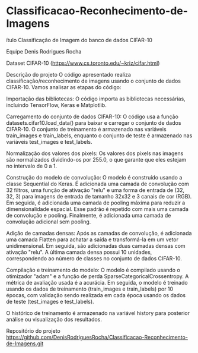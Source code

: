 # Classificacao-Reconhecimento-de-Imagens

ítulo
Classificação de Imagem do banco de dados CIFAR-10

Equipe
Denis Rodrigues Rocha

Dataset
CIFAR-10 (https://www.cs.toronto.edu/~kriz/cifar.html)

Descrição do projeto
O código apresentado realiza classificação/reconhecimento de imagens usando o conjunto de dados CIFAR-10. Vamos analisar as etapas do código:

Importação das bibliotecas: O código importa as bibliotecas necessárias, incluindo TensorFlow, Keras e Matplotlib.

Carregamento do conjunto de dados CIFAR-10: O código usa a função datasets.cifar10.load_data() para baixar e carregar o conjunto de dados CIFAR-10. O conjunto de treinamento é armazenado nas variáveis train_images e train_labels, enquanto o conjunto de teste é armazenado nas variáveis test_images e test_labels.

Normalização dos valores dos pixels: Os valores dos pixels nas imagens são normalizados dividindo-os por 255.0, o que garante que eles estejam no intervalo de 0 a 1.

Construção do modelo de convolução: O modelo é construído usando a classe Sequential do Keras. É adicionada uma camada de convolução com 32 filtros, uma função de ativação "relu" e uma forma de entrada de (32, 32, 3) para imagens de entrada de tamanho 32x32 e 3 canais de cor (RGB). Em seguida, é adicionada uma camada de pooling máxima para reduzir a dimensionalidade espacial. Esse padrão é repetido com mais uma camada de convolução e pooling. Finalmente, é adicionada uma camada de convolução adicional sem pooling.

Adição de camadas densas: Após as camadas de convolução, é adicionada uma camada Flatten para achatar a saída e transformá-la em um vetor unidimensional. Em seguida, são adicionadas duas camadas densas com ativação "relu". A última camada densa possui 10 unidades, correspondendo ao número de classes no conjunto de dados CIFAR-10.

Compilação e treinamento do modelo: O modelo é compilado usando o otimizador "adam" e a função de perda SparseCategoricalCrossentropy. A métrica de avaliação usada é a acurácia. Em seguida, o modelo é treinado usando os dados de treinamento (train_images e train_labels) por 10 épocas, com validação sendo realizada em cada época usando os dados de teste (test_images e test_labels).

O histórico de treinamento é armazenado na variável history para posterior análise ou visualização dos resultados.

Repositório do projeto
https://github.com/DenisRodriguesRocha/Classificacao-Reconhecimento-de-Imagens.git
